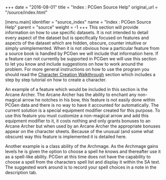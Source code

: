 +++
date = "2016-08-01"
title = "Index : PCGen Source Help"
original_url = "/source/index.html"

[menu.main]
    identifier = "source_index"
    name = "Index : PCGen Source Help"
    parent = "source"
        weight = -1
+++
This section will provide information on how to use specific datasets.
It is not intended to detail every aspect of the dataset but is
specifically focused on features and aspects of the dataset which are
hidden, obscure, counter intuitive or simply unimplemented. When it is
not obvious how a particular feature from a source book is handled by
PCGen we will include that information here. If a feature can not
currently be supported in PCGen we will use this section to let you know
and include suggestions on how to work around the problem. For more
general instructions on how to use the program you should read the
[Character Creation Walkthrough](/walkthrough/walkthrough_index.html) section which
includes a step by step tutorial on how to create a character.

An example of a feature which would be included in this section is the
Arcane Archer. The Arcane Archer has the ability to enchant any
non-magical arrow he notches in his bow, this feature is not easily done
within PCGen data and there is no way to have it accounted for
automatically. The current solution is a special equipment modifier
created for this purpose. To use this feature you must customize a
non-magical arrow and add this equipment modifier to it, it costs
nothing and only grants bonuses to an Arcane Archer but when used by an
Arcane Archer the appropriate bonuses appear on the character sheets.
Because of the unusual (and some what obscure) way this feature is
implemented it is detailed here.

Another example is a class ability of the Archmage. As the Archmage
gains levels he is given the option to choose a spell he knows and
thereafter use it as a spell-like ability. PCGen at this time does not
have the capability to choose a spell from the characters spell list and
display it within the SA text. The suggested work around is to record
your spell choices in a note in the description tab.



